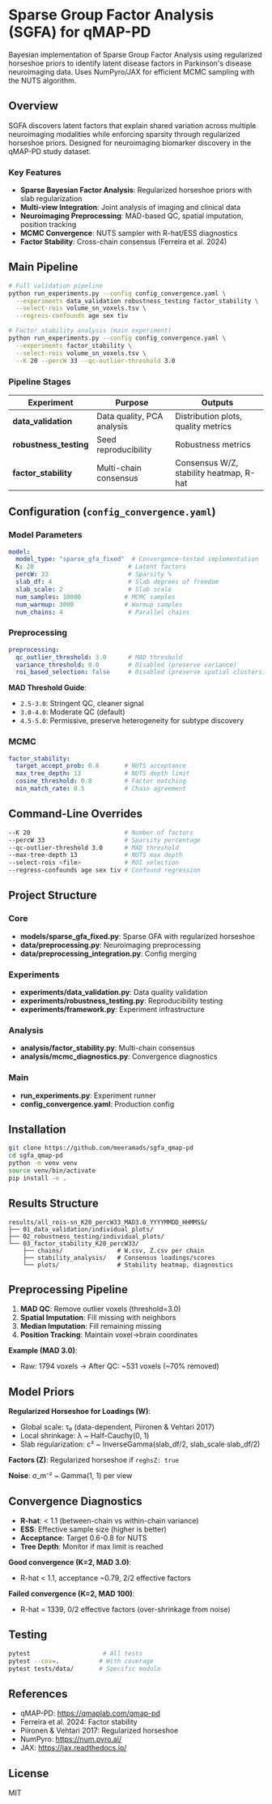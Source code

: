 # Sparse Group Factor Analysis (SGFA) for qMAP-PD

Bayesian implementation of Sparse Group Factor Analysis using regularized horseshoe priors to identify latent disease factors in Parkinson's disease neuroimaging data. Uses NumPyro/JAX for efficient MCMC sampling with the NUTS algorithm.

## Overview

SGFA discovers latent factors that explain shared variation across multiple neuroimaging modalities while enforcing sparsity through regularized horseshoe priors. Designed for neuroimaging biomarker discovery in the qMAP-PD study dataset.

### Key Features

- **Sparse Bayesian Factor Analysis**: Regularized horseshoe priors with slab regularization
- **Multi-view Integration**: Joint analysis of imaging and clinical data  
- **Neuroimaging Preprocessing**: MAD-based QC, spatial imputation, position tracking
- **MCMC Convergence**: NUTS sampler with R-hat/ESS diagnostics
- **Factor Stability**: Cross-chain consensus (Ferreira et al. 2024)

## Main Pipeline

```bash
# Full validation pipeline
python run_experiments.py --config config_convergence.yaml \
  --experiments data_validation robustness_testing factor_stability \
  --select-rois volume_sn_voxels.tsv \
  --regress-confounds age sex tiv

# Factor stability analysis (main experiment)
python run_experiments.py --config config_convergence.yaml \
  --experiments factor_stability \
  --select-rois volume_sn_voxels.tsv \
  --K 20 --percW 33 --qc-outlier-threshold 3.0
```

### Pipeline Stages

| Experiment | Purpose | Outputs |
|------------|---------|---------|
| **data_validation** | Data quality, PCA analysis | Distribution plots, quality metrics |
| **robustness_testing** | Seed reproducibility | Robustness metrics |
| **factor_stability** | Multi-chain consensus | Consensus W/Z, stability heatmap, R-hat |

## Configuration (`config_convergence.yaml`)

### Model Parameters

```yaml
model:
  model_type: "sparse_gfa_fixed"  # Convergence-tested implementation
  K: 20                          # Latent factors
  percW: 33                      # Sparsity %
  slab_df: 4                     # Slab degrees of freedom  
  slab_scale: 2                  # Slab scale
  num_samples: 10000            # MCMC samples
  num_warmup: 3000              # Warmup samples
  num_chains: 4                  # Parallel chains
```

### Preprocessing

```yaml
preprocessing:
  qc_outlier_threshold: 3.0      # MAD threshold
  variance_threshold: 0.0        # Disabled (preserve variance)
  roi_based_selection: false     # Disabled (preserve spatial clusters)
```

**MAD Threshold Guide**:
- `2.5-3.0`: Stringent QC, cleaner signal
- `3.0-4.0`: Moderate QC (default)
- `4.5-5.0`: Permissive, preserve heterogeneity for subtype discovery

### MCMC

```yaml
factor_stability:
  target_accept_prob: 0.8       # NUTS acceptance
  max_tree_depth: 13            # NUTS depth limit
  cosine_threshold: 0.8         # Factor matching
  min_match_rate: 0.5           # Chain agreement
```

## Command-Line Overrides

```bash
--K 20                          # Number of factors
--percW 33                      # Sparsity percentage  
--qc-outlier-threshold 3.0      # MAD threshold
--max-tree-depth 13             # NUTS max depth
--select-rois <file>            # ROI selection
--regress-confounds age sex tiv # Confound regression
```

## Project Structure

### Core
- **models/sparse_gfa_fixed.py**: Sparse GFA with regularized horseshoe
- **data/preprocessing.py**: Neuroimaging preprocessing
- **data/preprocessing_integration.py**: Config merging

### Experiments  
- **experiments/data_validation.py**: Data quality validation
- **experiments/robustness_testing.py**: Reproducibility testing
- **experiments/framework.py**: Experiment infrastructure

### Analysis
- **analysis/factor_stability.py**: Multi-chain consensus
- **analysis/mcmc_diagnostics.py**: Convergence diagnostics

### Main
- **run_experiments.py**: Experiment runner
- **config_convergence.yaml**: Production config

## Installation

```bash
git clone https://github.com/meeramads/sgfa_qmap-pd
cd sgfa_qmap-pd
python -m venv venv
source venv/bin/activate
pip install -e .
```

## Results Structure

```
results/all_rois-sn_K20_percW33_MAD3.0_YYYYMMDD_HHMMSS/
├── 01_data_validation/individual_plots/
├── 02_robustness_testing/individual_plots/
└── 03_factor_stability_K20_percW33/
    ├── chains/               # W.csv, Z.csv per chain
    ├── stability_analysis/   # Consensus loadings/scores  
    └── plots/                # Stability heatmap, diagnostics
```

## Preprocessing Pipeline

1. **MAD QC**: Remove outlier voxels (threshold=3.0)
2. **Spatial Imputation**: Fill missing with neighbors
3. **Median Imputation**: Fill remaining missing
4. **Position Tracking**: Maintain voxel→brain coordinates

**Example (MAD 3.0)**:
- Raw: 1794 voxels → After QC: ~531 voxels (~70% removed)

## Model Priors

**Regularized Horseshoe for Loadings (W)**:
- Global scale: τ₀ (data-dependent, Piironen & Vehtari 2017)
- Local shrinkage: λ ~ Half-Cauchy(0, 1)
- Slab regularization: c² ~ InverseGamma(slab_df/2, slab_scale·slab_df/2)

**Factors (Z)**: Regularized horseshoe if `reghsZ: true`

**Noise**: σ_m⁻² ~ Gamma(1, 1) per view

## Convergence Diagnostics

- **R-hat**: < 1.1 (between-chain vs within-chain variance)
- **ESS**: Effective sample size (higher is better)
- **Acceptance**: Target 0.6-0.8 for NUTS
- **Tree Depth**: Monitor if max limit is reached

**Good convergence (K=2, MAD 3.0)**:
- R-hat < 1.1, acceptance ~0.79, 2/2 effective factors

**Failed convergence (K=2, MAD 100)**:
- R-hat = 1339, 0/2 effective factors (over-shrinkage from noise)

## Testing

```bash
pytest                    # All tests
pytest --cov=.           # With coverage
pytest tests/data/       # Specific module
```

## References

- qMAP-PD: https://qmaplab.com/qmap-pd
- Ferreira et al. 2024: Factor stability
- Piironen & Vehtari 2017: Regularized horseshoe  
- NumPyro: https://num.pyro.ai/
- JAX: https://jax.readthedocs.io/

## License

MIT
